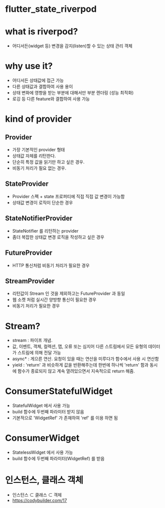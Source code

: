 # flutter_state_riverpod

# what is riverpod?
- 어디서든(widget 등) 변경을 감지(listen)할 수 있는 상태 관리 객체

# why use it?
- 어디서든 상태값에 접근 가능
- 다른 상태값과 결합하여 사용 용이
- 상태 변화에 영향을 받는 부분에 대해서만 부분 렌더링 (성능 최적화)
- 로깅 등 다른 feature와 결합하여 사용 가능

# kind of provider
## Provider
- 가장 기본적인 provider 형태
- 상태값 자체를 리턴한다.
- 단순히 특정 값을 읽기만 하고 싶은 경우.
- 비동기 처리가 필요 없는 경우.
## StateProvider
- Provider 스펙 + state 프로퍼티에 직접 직접 값 변경이 가능함
- 상태값 변경이 로직이 단순한 경우 
## StateNotifierProvider
- StateNotifier 를 리턴하는 provider
- 좀더 복잡한 상태값 변경 로직을 작성하고 싶은 경우
## FutureProvider
- HTTP 통신처럼 비동기 처리가 필요한 경우
## StreamProvider
- 리턴값이 Stream 인 것을 제외하고는 FutureProvider 과 동일
- 웹 소켓 처럼 실시간 양방향 통신이 필요한 경우
- 비동기 처리가 필요한 경우

# Stream?
- stream : 파이프 개념.
- 값, 이벤트, 객체, 컬렉션, 맵, 오류 또는 심지어 다른 스트림에서 모든 유형의 데이터가 스트림에 의해 전달 가능
- async* : 게으른 연산. 요청이 있을 때는 연산을 미루다가 함수에서 사용 시 연산함
- yield : 'return' 과 비슷하게 값을 반환해주는데 한번에 하나씩 'return' 함과 동시에 함수가 종료되지 않고 
  계속 열려있으면서 지속적으로 return 해줌.

# ConsumerStatefulWidget
- StatefulWidget 에서 사용 가능
- build 함수에 두번째 파라미터 받지 않음
- 기본적으로 'WidgetRef' 가 존재하여 'ref' 를 이용 하면 됨

# ConsumerWidget
- StatelessWidget 에서 사용 가능
- build 함수에 두번째 파라미터(WidgetRef) 를 받음

# 인스턴스, 클래스 객체
- 인스턴스 ⊂ 클래스 ⊂ 객체
- https://codybuilder.com/17


